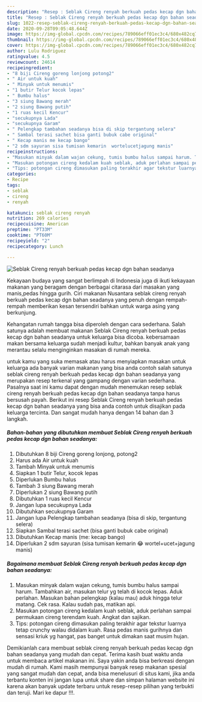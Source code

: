 ```yaml
---
description: "Resep : Seblak Cireng renyah berkuah pedas kecap dgn bahan seadanya teraktual"
title: "Resep : Seblak Cireng renyah berkuah pedas kecap dgn bahan seadanya teraktual"
slug: 1022-resep-seblak-cireng-renyah-berkuah-pedas-kecap-dgn-bahan-seadanya-teraktual
date: 2020-09-28T09:05:48.644Z
image: https://img-global.cpcdn.com/recipes/789066eff01ec3c4/680x482cq70/seblak-cireng-renyah-berkuah-pedas-kecap-dgn-bahan-seadanya-foto-resep-utama.jpg
thumbnail: https://img-global.cpcdn.com/recipes/789066eff01ec3c4/680x482cq70/seblak-cireng-renyah-berkuah-pedas-kecap-dgn-bahan-seadanya-foto-resep-utama.jpg
cover: https://img-global.cpcdn.com/recipes/789066eff01ec3c4/680x482cq70/seblak-cireng-renyah-berkuah-pedas-kecap-dgn-bahan-seadanya-foto-resep-utama.jpg
author: Lulu Rodriguez
ratingvalue: 4.5
reviewcount: 24614
recipeingredient:
- "8 biji Cireng goreng lonjong potong2"
- " Air untuk kuah"
- " Minyak untuk menumis"
- "1 butir Telur kocok lepas"
- " Bumbu halus"
- "3 siung Bawang merah"
- "2 siung Bawang putih"
- "1 ruas kecil Kencur"
- "secukupnya Lada"
- "secukupnya Garam"
- " Pelengkap tambahan seadanya bisa di skip tergantung selera"
- " Sambal terasi sachet bisa ganti bubuk cabe original"
- " Kecap manis me kecap bango"
- "2 sdm sayuran sisa tumisan kemarin  wortelucetjagung manis"
recipeinstructions:
- "Masukan minyak dalam wajan cekung, tumis bumbu halus sampai harum. Tambahkan air, masukan telur yg telah di kocok lepas. Aduk perlahan. Masukan bahan pelengkap (kalau mau) aduk hingga telur matang. Cek rasa. Kalau sudah pas, matikan api."
- "Masukan potongan cireng kedalam kuah seblak, aduk perlahan sampai permukaan cireng terendam kuah. Angkat dan sajikan."
- "Tips: potongan cireng dimasukan paling terakhir agar tekstur luarnya tetap crunchy walau didalam kuah. Rasa pedas manis gurihnya dan sensasi kriuk yg hangat, pas banget untuk dimakan saat musim hujan."
categories:
- Recipe
tags:
- seblak
- cireng
- renyah

katakunci: seblak cireng renyah 
nutrition: 269 calories
recipecuisine: American
preptime: "PT33M"
cooktime: "PT60M"
recipeyield: "2"
recipecategory: Lunch

---
```



![Seblak Cireng renyah berkuah pedas kecap dgn bahan seadanya](https://img-global.cpcdn.com/recipes/789066eff01ec3c4/680x482cq70/seblak-cireng-renyah-berkuah-pedas-kecap-dgn-bahan-seadanya-foto-resep-utama.jpg)

Kekayaan budaya yang sangat berlimpah di Indonesia juga di ikuti kekayaan makanan yang beragam dengan berbagai citarasa dari masakan yang manis,pedas hingga gurih. Ciri makanan Nusantara seblak cireng renyah berkuah pedas kecap dgn bahan seadanya yang penuh dengan rempah-rempah memberikan kesan tersendiri bahkan untuk warga asing yang berkunjung.


Kehangatan rumah tangga bisa diperoleh dengan cara sederhana. Salah satunya adalah membuat makanan Seblak Cireng renyah berkuah pedas kecap dgn bahan seadanya untuk keluarga bisa dicoba. kebersamaan makan bersama keluarga sudah menjadi kultur, bahkan banyak anak yang merantau selalu menginginkan masakan di rumah mereka.



untuk kamu yang suka memasak atau harus menyiapkan masakan untuk keluarga ada banyak varian makanan yang bisa anda contoh salah satunya seblak cireng renyah berkuah pedas kecap dgn bahan seadanya yang merupakan resep terkenal yang gampang dengan varian sederhana. Pasalnya saat ini kamu dapat dengan mudah menemukan resep seblak cireng renyah berkuah pedas kecap dgn bahan seadanya tanpa harus bersusah payah.
Berikut ini resep Seblak Cireng renyah berkuah pedas kecap dgn bahan seadanya yang bisa anda contoh untuk disajikan pada keluarga tercinta. Dan sangat mudah hanya dengan 14 bahan dan 3 langkah.


<!--inarticleads1-->

##### Bahan-bahan yang dibutuhkan membuat Seblak Cireng renyah berkuah pedas kecap dgn bahan seadanya:

1. Dibutuhkan 8 biji Cireng goreng lonjong, potong2
1. Harus ada  Air untuk kuah
1. Tambah  Minyak untuk menumis
1. Siapkan 1 butir Telur, kocok lepas
1. Diperlukan  Bumbu halus
1. Tambah 3 siung Bawang merah
1. Diperlukan 2 siung Bawang putih
1. Dibutuhkan 1 ruas kecil Kencur
1. Jangan lupa secukupnya Lada
1. Dibutuhkan secukupnya Garam
1. Jangan lupa  Pelengkap tambahan seadanya (bisa di skip, tergantung selera)
1. Siapkan  Sambal terasi sachet (bisa ganti bubuk cabe original)
1. Dibutuhkan  Kecap manis (me: kecap bango)
1. Diperlukan 2 sdm sayuran (sisa tumisan kemarin 😂 wortel+ucet+jagung manis)




<!--inarticleads2-->

##### Bagaimana membuat  Seblak Cireng renyah berkuah pedas kecap dgn bahan seadanya:

1. Masukan minyak dalam wajan cekung, tumis bumbu halus sampai harum. Tambahkan air, masukan telur yg telah di kocok lepas. Aduk perlahan. Masukan bahan pelengkap (kalau mau) aduk hingga telur matang. Cek rasa. Kalau sudah pas, matikan api.
1. Masukan potongan cireng kedalam kuah seblak, aduk perlahan sampai permukaan cireng terendam kuah. Angkat dan sajikan.
1. Tips: potongan cireng dimasukan paling terakhir agar tekstur luarnya tetap crunchy walau didalam kuah. Rasa pedas manis gurihnya dan sensasi kriuk yg hangat, pas banget untuk dimakan saat musim hujan.




Demikianlah cara membuat seblak cireng renyah berkuah pedas kecap dgn bahan seadanya yang mudah dan cepat. Terima kasih buat waktu anda untuk membaca artikel makanan ini. Saya yakin anda bisa berkreasi dengan mudah di rumah. Kami masih mempunyai banyak resep makanan spesial yang sangat mudah dan cepat, anda bisa menelusuri di situs kami, jika anda terbantu konten ini jangan lupa untuk share dan simpan halaman website ini karena akan banyak update terbaru untuk resep-resep pilihan yang terbukti dan teruji. Mari ke dapur !!!. 
